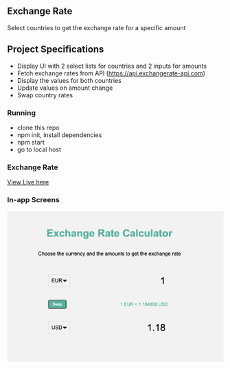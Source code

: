 ## Exchange Rate

Select countries to get the exchange rate for a specific amount

## Project Specifications

- Display UI with 2 select lists for countries and 2 inputs for amounts
- Fetch exchange rates from API (https://api.exchangerate-api.com)
- Display the values for both countries
- Update values on amount change
- Swap country rates


### Running
* clone this repo
* npm init, install dependencies
* npm start
* go to local host


### Exchange Rate
[View Live here](https://xinyutang-calculator.herokuapp.com/)


### In-app Screens

![Seach key words](public/start.png)
